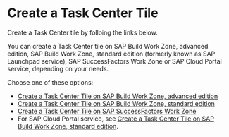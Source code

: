 <!-- loio70e7f6e91e7b480796c5d24c34e1228e -->

# Create a Task Center Tile

Create a Task Center tile by folloing the links below.

You can create a Task Center tile on SAP Build Work Zone, advanced edition, SAP Build Work Zone, standard edition \(formerly known as SAP Launchpad service\), SAP SuccessFactors Work Zone or SAP Cloud Portal service, depending on your needs.

Choose one of these options:

-   [Create a Task Center Tile on SAP Build Work Zone, advanced edition](create-a-task-center-tile-on-sap-build-work-zone-advanced-edition-8832889.md)
-   [Create a Task Center Tile on SAP Build Work Zone, standard edition](create-a-task-center-tile-on-sap-build-work-zone-standard-edition-1f89381.md)
-   [Create a Task Center Tile on SAP SuccessFactors Work Zone](create-a-task-center-tile-on-sap-successfactors-work-zone-b00ac0c.md)
-   For SAP Cloud Portal service, see [Create a Task Center Tile on SAP Build Work Zone, standard edition](create-a-task-center-tile-on-sap-build-work-zone-standard-edition-1f89381.md).

